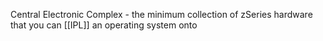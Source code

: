 Central Electronic Complex - the minimum collection of zSeries hardware that you can [[IPL]] an operating system onto